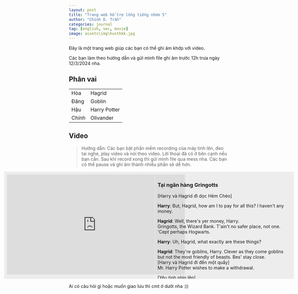 ```yaml
---
layout: post
title: "Trang web hỗ trợ lồng tiếng nhóm 5"
author: "Chính D. Trần"
categories: journal
tag: [english, sec, movie]
image: assets\img\hustkkk.jpg
---
```

Đây là một trang web giúp các bạn có thể ghi âm khớp với video. 

Các bạn làm theo hướng dẫn và gửi mình file ghi âm trước 12h trưa ngày 12/3/2024 nha.

## Phân vai
<style>
    .row {
        display: flex;
        width: 95vw;
        margin-left: 50%;
        transform: translateX(-50%);
        background-color: rgba(200, 200, 200, 0.3);  
    }
    .col {
        width:50%;
        padding: 0.5rem;
        height: 20rem;
        border: 1px solid rgba(250, 250, 250, 0.5);
    }
</style>
<table>
<tr>
<td>Hòa</td>
<td>Hagrid</td>
</tr>
<tr>
<td>Đăng</td>
<td>Goblin</td>
</tr>
<tr>
<td>Hậu</td>
<td>Harry Potter</td>
</tr>
<tr>
<td>Chính</td>
<td>Olivander</td>
</tr>
</table>

## Video
>Hướng dẫn: Các bạn bật phần mềm recording của máy tính lên, đeo tai nghe, play video và nói theo video. Lời thoại đã có ở bên cạnh nếu bạn cần. Sau khi record xong thì gửi mình file qua mess nha. Các bạn có thể pause và ghi âm thành nhiều phần sẽ dễ hơn.
<div class="row">
<div class="col">
<center><iframe width="560" height="315" src="https://www.youtube.com/embed/nnD8FKXzIGs?si=xU-nhvEGw6fSbGND&amp;start=418" title="YouTube video player" frameborder="0" allow="accelerometer; autoplay; clipboard-write; encrypted-media; gyroscope; picture-in-picture; web-share" allowfullscreen></iframe></center>
</div>
<div class="col" style="overflow:auto">

<h3 id="t-i-ng-n-h-ng-gringotts">Tại ngân hàng Gringotts</h3>
<p>[Harry và Hagrid đi dọc Hẻm Chéo]</p>
<p><strong>Harry</strong>: But, Hagrid, how am I to pay for all this? I haven&#39;t any money.</p>
<p><strong>Hagrid</strong>: Well, there&#39;s yer money, Harry.<br>
Gringotts, the Wizard Bank. T&#39;ain&#39;t no safer place, not one. &#39;Cept perhaps Hogwarts.</p>
<p><strong>Harry</strong>: Uh, Hagrid, what exactly are these things?</p>
<p><strong>Hagrid</strong>: They&#39;re goblins, Harry. Clever as they come goblins but not the most friendly of beasts. Bes&#39; stay close.<br>
[Harry và Hagrid đi đến một quầy]<br>
Mr. Harry Potter wishes to make a withdrawal.</p>
<p>[Yêu tinh nhìn lên]</p>
<p><strong>Goblin</strong>: And does Mr. Harry Potter have his key?</p>
<p><strong>Hagrid</strong>: Oh, wait a minute. Got it here somewhere. Ha! There&#39;s the little devil.<br>
[Thì thầm] Oh, and there&#39;s something else as well.<br>
[Lấy ra một bức thư] Professor Dumbledore gave me this.<br>
[Hagrid đưa yêu tinh bức thư] It&#39;s about You-Know-What in vault You-Know-Which.</p>
<p><strong>Goblin</strong>: Very well.</p>
<p>[Mọi người đi xuống tầng hầm]</p>
<p><strong>Griphook(Tên yêu tinh)</strong>: Vault 687. Lamp, please.<br>
[Hagrid đưa yêu tinh cái đèn] Key, please.<br>
[Hagrid đưa yêu tinh chìa khóa và mở hầm.]</p>
<p><strong>Hagrid</strong>: Didn&#39;t think yer mum and dad will leave you with nothing now, did yeh?</p>
<p>[Họ tiếp tục đi xuống hầm]</p>
<p><strong>Griphook</strong>: Vault 713.</p>
<p><strong>Harry</strong>: What&#39;s in there, Hagrid?</p>
<p><strong>Hagrid</strong>: Can&#39;t tell yeh, Harry. It&#39;s Hogwarts business. Very secret.</p>
<p><strong>Griphook</strong>: Stand back.<br>
[Mở cửa hầm]</p>
<p><strong>Hagrid</strong>: Bes&#39; not to mention this to anyone, Harry.<br>
[Harry gật đầu]</p>
<h3 id="t-i-c-a-h-ng-a-th-n-olivanders">Tại cửa hàng đũa thần Olivanders</h3>
<p>[Hai người tiếp tục đi trên Hẻm Chéo và tiếp tục đi mua đồ]</p>
<p><strong>Harry</strong>: I still need... a wand.</p>
<p><strong>Hagrid</strong>: A wand? Well, yeh&#39;ll want Ollivanders. [chỉ về phía cửa hàng]<br>
There ain&#39;t no place better. Why don&#39;t you run along there and wait. I just got one more thing I got to do. Won&#39;t be long.</p>
<p>[Harry đi vào cửa hàng]</p>
<p><strong>Harry</strong>: [Nhẹ nhàng] Hello? Hello?</p>
<p>[Olivander xuất hiện]</p>
<p><strong>Ollivander</strong>: I wondered when I&#39;d be seeing you, Mr. Potter. It seems only yesterday that your mother and father were in here buying their first wands.</p>
<p>[Chọn đũa thần] Ah. Here we are.<br> 
[Harry cầm đũa nhưng không có gì]<br>
Well, give it a wave.<br>
[Harry vẩy đũa thần và làm rất nhiều hộp rơi xuống. Sợ hãi, Harry nhanh chống trả đũa về chỗ cũ]<br>
Apparently not. [lấy đũa từ trong hộp] Perhaps this.<br>
[Harry làm vỡ một cái bình]<br>
No, no, definitely not! No matter. [định lấy đũa thần nhưng dừng lại suy nghĩ ] I wonder...<br>
[Ollivander đưa đũa thần cho Harry, đũa thần phát sáng khiến Ollivander suy nghĩ]<br>
Curious. Very curious.</p>
<p><strong>Harry</strong>: Sorry, but what&#39;s curious?</p>
<p><strong>Ollivander</strong>: [kiểm tra đôi đũa của Harry] I remember every wand I&#39;ve ever sold, Mr. Potter. It just so happens that the phoenix, whose tail feather resides in your wand gave another feather, just one other. It is curious that you should be destined for this wand when its brother gave you that scar. [chỉ về phía vết sẹo trên đầu Harry]</p>
<p><strong>Harry</strong>: And who owned that wand?</p>
<p><strong>Ollivander</strong>: We do not speak his name. The wand chooses the wizard, Mr. Potter. It&#39;s not always clear why. But I think it is clear that we can expect great things from you. After all, He-Who-Must-Not-Be-Named did great things. Terrible, yes, but great. [đưa đũa thần cho Hary]</p>
<p>[Harry nghe thấy tiếng gõ cửa.]</p>
<p><strong>Hagrid</strong>: Harry! Harry! Happy birthday! [Tay cầm con cú Hedwig.]</p>
<p><strong>Harry</strong>: [kinh ngạc] Wow.</p>

</p>
</div>
</div>

Ai có câu hỏi gì hoặc muốn giao lưu thì cmt ở dưới nha :))


